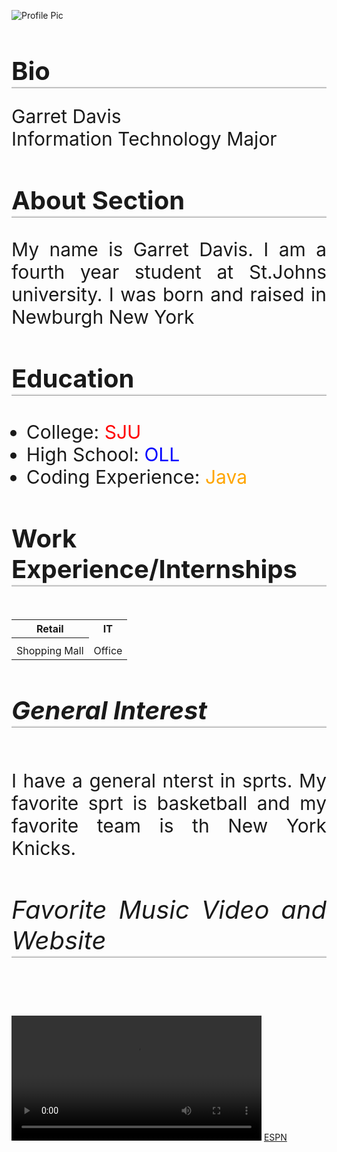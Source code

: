 <!DOCTYPE html>
<html>
<head>
  <style>
body{
  text-align: justify;
  font-size: 40px

    
}
h1.ridge{
  border-bottom-style: ridge
}
h2.ridge{
  border-bottom-style: ridge
}
h3.ridge{
  border-bottom-style: ridge
}
h4.ridge{
  border-bottom-style: ridge
}
h5.ridge{
  border-bottom-style: ridge
}
h6.ridge{
  border-bottom-style: ridge
}
h1{
  text-align: justify;
  font-size: 40px
}
h2{
  text-align: left;
  font-size: 40px
}
h3{
  text-align: justify;
  font-size: 40px
}
h4{
  text-align: justify;
  font-size: 40px
}
h5{
  text-align: justify;
  font-size: 40px
}
h6{
  text-align: justify;
  font-size: 40px
}

img{
  height: 210px;
  width: 20%;
  margin-left: auto;
  margin-right: auto;
  border radius:50%;
}
dl{
  text-align: left;
}
dt{
  text-align: justify;
  font-size: 30px
}
dd{
  text-align: center;
  font-size: 20px
}
p{
  font-size: 30px
}
li{
  font-size: 30px
}
tr{
  text-align: center;
}
th{
  text-align: center;
}
  </style>
</head>
<body>

<img src="https://cdn.pixabay.com/photo/2015/10/05/22/37/blank-profile-picture-973460_640.png" alt="Profile Pic">

<h1 class="ridge"> Bio </h1>
<dl>
  <dt> Garret Davis </dt>
  <dt> Information Technology Major</dt>
</dl>

<h2 class="ridge"> About Section</h2>
<p> My name is Garret Davis. I am a fourth year student at St.Johns university. I was born and raised in Newburgh New York</p>

<h3 class="ridge">Education</h3>
   <ul>
   <li>College:<span style="color:red"> SJU</span></li>
   <li> High School:<span style="color:blue"> OLL</span></li>
   <li> Coding Experience:<span style="color:orange"> Java</span></li>
   </ul>
<h4 class="ridge">Work Experience/Internships</h4>
<table>
  <tr>
    <th>Retail</th>
    <th>IT</th>
  </tr>
<tr>
<th>  </th>

  </tr>
  <tr>
    <td>Shopping Mall</td>
    <td>Office</td>
  </tr>
</table>
<h5 class="ridge">General Interest</h5>
<p> I have a general nterst in sprts. My favorite sprt is basketball and my favorite team is th New York Knicks.</p>
<h6 class="ridge"> Favorite Music Video and Website</h6>
<video width="400"controls>
  <source src="https://www.youtube.com/watch?v=XqZsoesa55w&t=71s
  type=video/mp4">
</video>
<a href="https://www.espn.com/"> ESPN</a>

</body>

</html>
